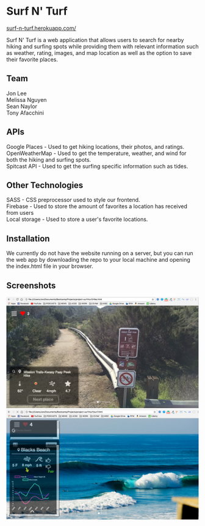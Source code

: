# Surf N' Turf
[surf-n-turf.herokuapp.com/](https://surf-n-turf.herokuapp.com/)

Surf N' Turf is a web application that allows users to search for nearby hiking and surfing spots while providing them with relevant information such as weather, rating, images, and map location as well as the option to save their favorite places.
## Team
Jon Lee  
Melissa Nguyen  
Sean Naylor  
Tony Afacchini
## APIs
Google Places - Used to get hiking locations, their photos, and ratings.  
OpenWeatherMap - Used to get the temperature, weather, and wind for both the hiking and surfing spots.  
Spitcast API - Used to get the surfing specific information such as tides.  
## Other Technologies
SASS - CSS preprocessor used to style our frontend.  
Firebase - Used to store the amount of favorites a location has received from users  
Local storage - Used to store a user's favorite locations.
## Installation
We currently do not have the website running on a server, but you can run the web app by downloading the repo to your local machine and opening the index.html file in your browser.
## Screenshots
![Hike Screenshot](assets/images/screenshot-hike.png)  
![Alt text](assets/images/screenshot-surf.png?raw=true)